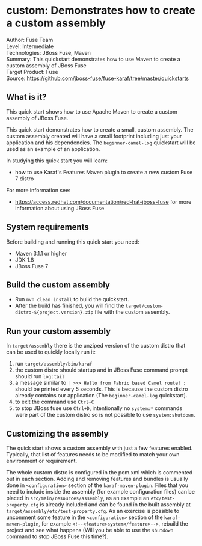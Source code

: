 custom: Demonstrates how to create a custom assembly
====================================================
Author: Fuse Team  
Level: Intermediate  
Technologies: JBoss Fuse, Maven  
Summary: This quickstart demonstrates how to use Maven to create a custom assembly of JBoss Fuse  
Target Product: Fuse  
Source: <https://github.com/jboss-fuse/fuse-karaf/tree/master/quickstarts>  

What is it?
-----------

This quick start shows how to use Apache Maven to create a custom assembly of JBoss Fuse. 

This quick start demonstrates how to create a small, custom assembly. 
The custom assembly created will have a small footprint including just your application and his dependencies.
The `beginner-camel-log` quickstart will be used as an example of an application.

In studying this quick start you will learn:

* how to use Karaf's Features Maven plugin to create a new custom Fuse 7 distro

For more information see:

* https://access.redhat.com/documentation/red-hat-jboss-fuse for more information about using JBoss Fuse

System requirements
-------------------

Before building and running this quick start you need:

* Maven 3.1.1 or higher
* JDK 1.8
* JBoss Fuse 7

Build the custom assembly
-------------------------

* Run `mvn clean install` to build the quickstart.
* After the build has finished, you will find the `target/custom-distro-${project.version}.zip` file with the custom assembly.

Run your custom assembly
------------------------

In `target/assembly` there is the unziped version of the custom distro that can be used to quickly locally run it:
1. run `target/assembly/bin/karaf`
2. the custom distro should startup and in JBoss Fuse command prompt should run `log:tail`
3. a message similar to `| >>> Hello from Fabric based Camel route! :` should be printed every 5 seconds. This is because the custom distro already contains our application (The `beginner-camel-log` quickstart).
4. to exit the command use `Ctrl+C`
5. to stop JBoss fuse use `Ctrl+D`, intentionally no `system:*` commands were part of the custom distro so is not possible to use `system:shutdown`.

Customizing the assembly
------------------------

The quick start shows a custom assembly with just a few features enabled. Typically, that list of features needs to be modified to match your own environment or requirement.

The whole custom distro is configured in the pom.xml which is commented out in each section. 
Adding and removing features and bundles is usually done in `<configuration>` section of the `karaf-maven-plugin`. 
Files that you need to include inside the assembly (for example configuration files) can be placed in `src/main/resources/assembly`, as an example an `etc/test-property.cfg` is already included and can be found in the built assembly at `target/assembly/etc/test-property.cfg`.
As an exercise is possible to uncomment some feature in the `<configuration>` section of the `karaf-maven-plugin`, for example `<!--<feature>system</feature>-->`, rebuild the project and see what happens (Will you be able to use the `shutdown` command to stop JBoss Fuse this time?).